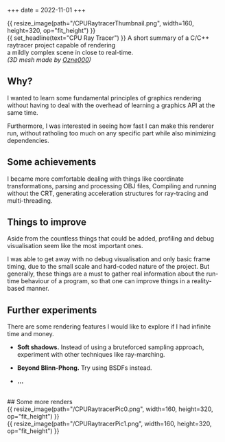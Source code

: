 +++
date  = 2022-11-01
+++

{{ resize_image(path="/CPURaytracerThumbnail.png", width=160, height=320, op="fit_height") }}<br clear="all" />
{{ set_headline(text="CPU Ray Tracer") }}
A short summary of a C/C++ raytracer project capable of rendering <br/>a mildly complex scene in close to real-time.<br/>
<em>(3D mesh made by <a href="https://www.cgtrader.com/ozne000"><u>Ozne000</u></a>)</em>

<!-- more -->

## Why?
I wanted to learn some fundamental principles of graphics rendering without having to deal
with the overhead of learning a graphics API at the same time. 

Furthermore, I was interested in seeing how fast I can make this renderer run, without
ratholing too much on any specific part while also minimizing dependencies.

## Some achievements
I became more comfortable dealing with things like coordinate transformations, parsing and processing OBJ files,
Compiling and running without the CRT, generating acceleration structures for ray-tracing and multi-threading.  

## Things to improve
Aside from the countless things that could be added, profiling and debug visualisation seem like the most important ones.

I was able to get away with no debug visualisation and only basic frame timing, due to the small scale
and hard-coded nature of the project.
But generally, these things are a must to gather real information about the run-time
behaviour of a program, so that one can improve things in a reality-based manner.

## Further experiments
There are some rendering features I would like to explore if I had infinite time and money.

- **Soft shadows.** Instead of using a bruteforced sampling approach, experiment with other techniques
like ray-marching.

- **Beyond Blinn-Phong.** Try using BSDFs instead.

- **...**
<br/>
## Some more renders
<br/>
{{ resize_image(path="/CPURaytracerPic0.png", width=160, height=320, op="fit_height") }}
<br/>
{{ resize_image(path="/CPURaytracerPic1.png", width=160, height=320, op="fit_height") }}
<br clear="all" />